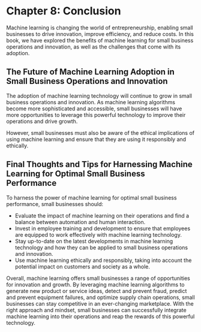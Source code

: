 Chapter 8: Conclusion
=====================

Machine learning is changing the world of entrepreneurship, enabling small businesses to drive innovation, improve efficiency, and reduce costs. In this book, we have explored the benefits of machine learning for small business operations and innovation, as well as the challenges that come with its adoption.

The Future of Machine Learning Adoption in Small Business Operations and Innovation
-----------------------------------------------------------------------------------

The adoption of machine learning technology will continue to grow in small business operations and innovation. As machine learning algorithms become more sophisticated and accessible, small businesses will have more opportunities to leverage this powerful technology to improve their operations and drive growth.

However, small businesses must also be aware of the ethical implications of using machine learning and ensure that they are using it responsibly and ethically.

Final Thoughts and Tips for Harnessing Machine Learning for Optimal Small Business Performance
----------------------------------------------------------------------------------------------

To harness the power of machine learning for optimal small business performance, small businesses should:

* Evaluate the impact of machine learning on their operations and find a balance between automation and human interaction.
* Invest in employee training and development to ensure that employees are equipped to work effectively with machine learning technology.
* Stay up-to-date on the latest developments in machine learning technology and how they can be applied to small business operations and innovation.
* Use machine learning ethically and responsibly, taking into account the potential impact on customers and society as a whole.

Overall, machine learning offers small businesses a range of opportunities for innovation and growth. By leveraging machine learning algorithms to generate new product or service ideas, detect and prevent fraud, predict and prevent equipment failures, and optimize supply chain operations, small businesses can stay competitive in an ever-changing marketplace. With the right approach and mindset, small businesses can successfully integrate machine learning into their operations and reap the rewards of this powerful technology.
